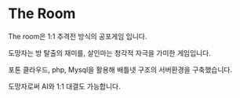 # The Room

The room은 1:1 추격전 방식의 공포게임 입니다.

도망자는 방 탈출의 재미를, 살인마는 청각적 자극을 가미한 게임입니다.

포톤 클라우드, php, Mysql을 활용해 배틀넷 구조의 서버환경을 구축했습니다.

도망자로써 AI와 1:1 대결도 가능합니다.
